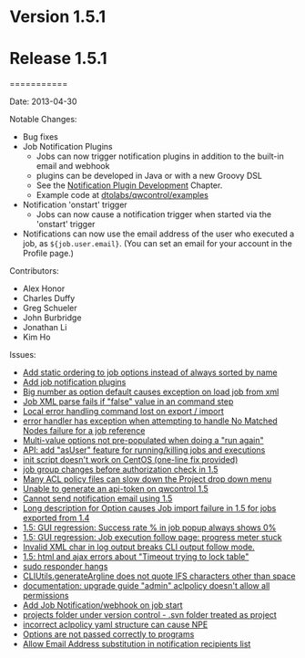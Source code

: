 # Version 1.5.1



# Release 1.5.1
===========

Date: 2013-04-30

Notable Changes:

* Bug fixes
* Job Notification Plugins
    * Jobs can now trigger notification plugins in addition to the built-in email and webhook
    * plugins can be developed in Java or with a new Groovy DSL
    * See the [Notification Plugin Development](/developer/01-plugin-development.md) Chapter.
    * Example code at [dtolabs/qwcontrol/examples](https://github.com/dtolabs/qwcontrol/tree/development/examples)
* Notification 'onstart' trigger
    * Jobs can now cause a notification trigger when started via the 'onstart' trigger
* Notifications can now use the email address of the user who executed a job, as `${job.user.email}`. (You can set an email for your account in the Profile page.)

Contributors:

* Alex Honor
* Charles Duffy
* Greg Schueler
* John Burbridge
* Jonathan Li
* Kim Ho

Issues:

* [Add static ordering to job options instead of always sorted by name](https://github.com/dtolabs/qwcontrol/issues/361)
* [Add job notification plugins](https://github.com/dtolabs/qwcontrol/issues/360)
* [Big number as option default causes exception on load job from xml](https://github.com/dtolabs/qwcontrol/issues/356)
* [Job XML parse fails if "false" value in an command step](https://github.com/dtolabs/qwcontrol/issues/353)
* [Local error handling command lost on export / import](https://github.com/dtolabs/qwcontrol/issues/351)
* [error handler has exception when attempting to handle No Matched Nodes failure for a job reference](https://github.com/dtolabs/qwcontrol/issues/350)
* [Multi-value options not pre-populated when doing a "run again"](https://github.com/dtolabs/qwcontrol/issues/346)
* [API: add "asUser" feature for running/killing jobs and executions](https://github.com/dtolabs/qwcontrol/issues/341)
* [init script doesn't work on CentOS (one-line fix provided)](https://github.com/dtolabs/qwcontrol/issues/338)
* [job group changes before authorization check in 1.5](https://github.com/dtolabs/qwcontrol/issues/330)
* [Many ACL policy files can slow down the Project drop down menu](https://github.com/dtolabs/qwcontrol/issues/328)
* [Unable to generate an api-token on qwcontrol 1.5](https://github.com/dtolabs/qwcontrol/issues/327)
* [Cannot send notification email using 1.5](https://github.com/dtolabs/qwcontrol/issues/325)
* [Long description for Option causes Job import failure in 1.5 for jobs exported from 1.4](https://github.com/dtolabs/qwcontrol/issues/320)
* [1.5: GUI regression: Success rate % in job popup always shows 0%](https://github.com/dtolabs/qwcontrol/issues/316)
* [1.5: GUI regression: Job execution follow page: progress meter stuck](https://github.com/dtolabs/qwcontrol/issues/315)
* [Invalid XML char in log output breaks CLI output follow mode.](https://github.com/dtolabs/qwcontrol/issues/313)
* [1.5: html and ajax errors about "Timeout trying to lock table"](https://github.com/dtolabs/qwcontrol/issues/312)
* [sudo responder hangs](https://github.com/dtolabs/qwcontrol/issues/311)
* [CLIUtils.generateArgline does not quote IFS characters other than space](https://github.com/dtolabs/qwcontrol/issues/298)
* [documentation: upgrade guide "admin" aclpolicy doesn't allow all permissions](https://github.com/dtolabs/qwcontrol/issues/280)
* [Add Job Notification/webhook on job start](https://github.com/dtolabs/qwcontrol/issues/250)
* [projects folder under version control - .svn folder treated as project](https://github.com/dtolabs/qwcontrol/issues/209)
* [incorrect aclpolicy yaml structure can cause NPE](https://github.com/dtolabs/qwcontrol/issues/206)
* [Options are not passed correctly to programs](https://github.com/dtolabs/qwcontrol/issues/201)
* [Allow Email Address substitution in notification recipients list](https://github.com/dtolabs/qwcontrol/issues/165)
